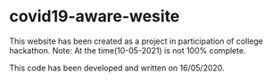 # covid19-aware-wesite
This website has been created as a project in participation of college hackathon. Note: At the time(10-05-2021)  is not 100% complete. 

This code has been developed and written on 16/05/2020.
